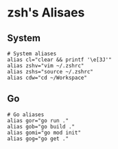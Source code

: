# zsh's Alisaes

## System
```vim
# System aliases
alias cl="clear && printf '\e[3J'"
alias zshv="vim ~/.zshrc"
alias zshs="source ~/.zshrc"
alias cdw="cd ~/Workspace"
```

## Go
```vim
# Go aliases
alias gor="go run ."
alias gob="go build ."
alias gomi="go mod init"
alias gog="go get ."
```

